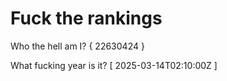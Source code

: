 # Fuck the rankings

Who the hell am I?
{ 22630424 }

What fucking year is it?
[ 2025-03-14T02:10:00Z ]
